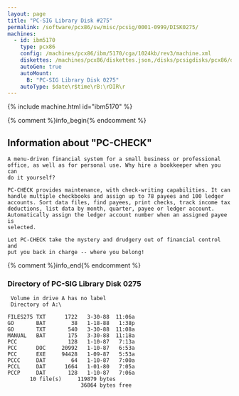 ```yaml
---
layout: page
title: "PC-SIG Library Disk #275"
permalink: /software/pcx86/sw/misc/pcsig/0001-0999/DISK0275/
machines:
  - id: ibm5170
    type: pcx86
    config: /machines/pcx86/ibm/5170/cga/1024kb/rev3/machine.xml
    diskettes: /machines/pcx86/diskettes.json,/disks/pcsigdisks/pcx86/diskettes.json
    autoGen: true
    autoMount:
      B: "PC-SIG Library Disk 0275"
    autoType: $date\r$time\rB:\rDIR\r
---
```


{% include machine.html id="ibm5170" %}

{% comment %}info_begin{% endcomment %}

## Information about "PC-CHECK"

    A menu-driven financial system for a small business or professional
    office, as well as for personal use. Why hire a bookkeeper when you can
    do it yourself?
    
    PC-CHECK provides maintenance, with check-writing capabilities. It can
    handle multiple checkbooks and assign up to 78 payees and 100 ledger
    accounts. Sort data files, find payees, print checks, track income tax
    deductions, list data by month, quarter, payee or ledger account.
    Automatically assign the ledger account number when an assigned payee is
    selected.
    
    Let PC-CHECK take the mystery and drudgery out of financial control and
    put you back in charge -- where you belong!
{% comment %}info_end{% endcomment %}


### Directory of PC-SIG Library Disk 0275

     Volume in drive A has no label
     Directory of A:\

    FILES275 TXT      1722   3-30-88  11:06a
    GO       BAT        38   1-18-88   1:38p
    GO       TXT       540   3-30-88  11:08a
    MANUAL   BAT       175   3-30-88  11:18a
    PCC                128   1-10-87   7:13a
    PCC      DOC     20992   1-10-87   6:53a
    PCC      EXE     94428   1-09-87   5:53a
    PCCC     DAT        64   1-10-87   7:00a
    PCCL     DAT      1664   1-01-80   7:05a
    PCCP     DAT       128   1-10-87   7:06a
           10 file(s)     119879 bytes
                           36864 bytes free
